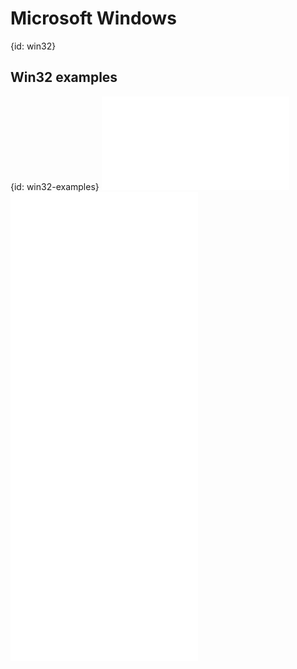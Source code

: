 # Microsoft Windows
{id: win32}

## Win32 examples
{id: win32-examples}
![](examples/win32/eventlog.pl)
![](examples/win32/gui.pl)
![](examples/win32/ipconfig.pl)
![](examples/win32/message.pl)
![](examples/win32/send_gmail.pl)
![](examples/win32/simple.pl)







